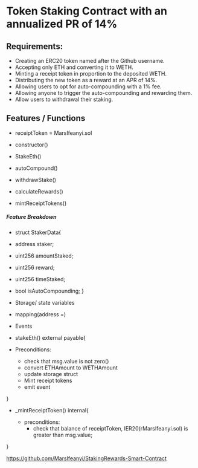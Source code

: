 # Token Staking Contract with an annualized PR of 14%

## Requirements:

- Creating an ERC20 token named after the Github username.
- Accepting only ETH and converting it to WETH.
- Minting a receipt token in proportion to the deposited WETH.
- Distributing the new token as a reward at an APR of 14%.
- Allowing users to opt for auto-compounding with a 1% fee.
- Allowing anyone to trigger the auto-compounding and rewarding them.
- Allow users to withdrawal their staking.

## Features / Functions

- receiptToken = MarsIfeanyi.sol

- constructor()
- StakeEth()
- autoCompound()
- withdrawStake()
- calculateRewards()
- mintReceiptTokens()

##### Feature Breakdown

- struct StakerData{

- address staker;
- uint256 amountStaked;
- uint256 reward;
- uint256 timeStaked;
- bool isAutoCompounding;
  }

- Storage/ state variables
- mapping(address =)

- Events

- stakeEth() external payable{

- Preconditions:
  - check that msg.value is not zero()
  - convert ETHAmount to WETHAmount
  - update storage struct
  - Mint receipt tokens
  - emit event

}

- \_mintReceiptToken() internal{

  - preconditions:
    - check that balance of receiptToken, IER20(rMarsIfeanyi.sol) is greater than msg.value;

}

https://github.com/MarsIfeanyi/StakingRewards-Smart-Contract
